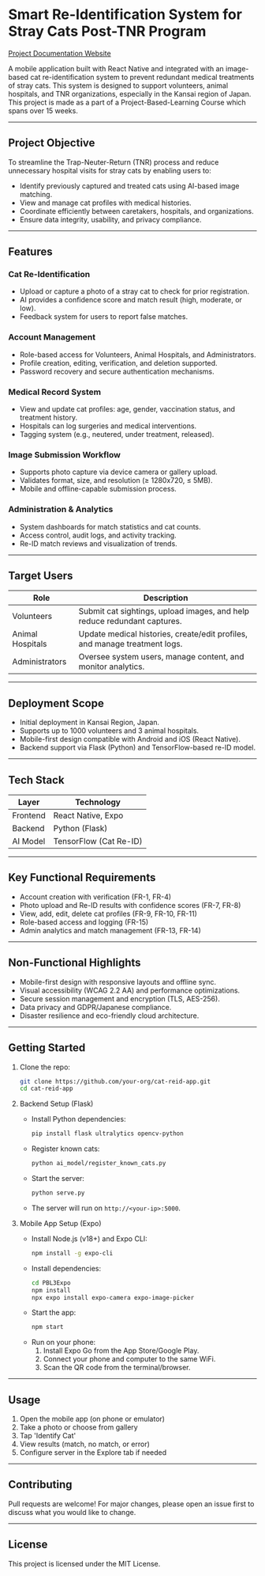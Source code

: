 # Smart Re-Identification System for Stray Cats Post-TNR Program

[Project Documentation Website](https://xknt21.github.io/)

A mobile application built with React Native and integrated with an image-based cat re-identification system to prevent redundant medical treatments of stray cats. This system is designed to support volunteers, animal hospitals, and TNR organizations, especially in the Kansai region of Japan. This project is made as a part of a Project-Based-Learning Course which spans over 15 weeks.

---

## Project Objective

To streamline the Trap-Neuter-Return (TNR) process and reduce unnecessary hospital visits for stray cats by enabling users to:

- Identify previously captured and treated cats using AI-based image matching.
- View and manage cat profiles with medical histories.
- Coordinate efficiently between caretakers, hospitals, and organizations.
- Ensure data integrity, usability, and privacy compliance.

---

## Features

### Cat Re-Identification
- Upload or capture a photo of a stray cat to check for prior registration.
- AI provides a confidence score and match result (high, moderate, or low).
- Feedback system for users to report false matches.

### Account Management
- Role-based access for Volunteers, Animal Hospitals, and Administrators.
- Profile creation, editing, verification, and deletion supported.
- Password recovery and secure authentication mechanisms.

### Medical Record System
- View and update cat profiles: age, gender, vaccination status, and treatment history.
- Hospitals can log surgeries and medical interventions.
- Tagging system (e.g., neutered, under treatment, released).

### Image Submission Workflow
- Supports photo capture via device camera or gallery upload.
- Validates format, size, and resolution (≥ 1280x720, ≤ 5MB).
- Mobile and offline-capable submission process.

### Administration & Analytics
- System dashboards for match statistics and cat counts.
- Access control, audit logs, and activity tracking.
- Re-ID match reviews and visualization of trends.

---

## Target Users

| Role            | Description                                                                 |
|-----------------|-----------------------------------------------------------------------------|
| Volunteers      | Submit cat sightings, upload images, and help reduce redundant captures.   |
| Animal Hospitals| Update medical histories, create/edit profiles, and manage treatment logs. |
| Administrators  | Oversee system users, manage content, and monitor analytics.               |

---

## Deployment Scope

- Initial deployment in Kansai Region, Japan.
- Supports up to 1000 volunteers and 3 animal hospitals.
- Mobile-first design compatible with Android and iOS (React Native).
- Backend support via Flask (Python) and TensorFlow-based re-ID model.

---

## Tech Stack

| Layer       | Technology                       |
|-------------|----------------------------------|
| Frontend    | React Native, Expo               |
| Backend     | Python (Flask)                   |
| AI Model    | TensorFlow (Cat Re-ID)           |

---

## Key Functional Requirements

- Account creation with verification (FR-1, FR-4)
- Photo upload and Re-ID results with confidence scores (FR-7, FR-8)
- View, add, edit, delete cat profiles (FR-9, FR-10, FR-11)
- Role-based access and logging (FR-15)
- Admin analytics and match management (FR-13, FR-14)

---

## Non-Functional Highlights

- Mobile-first design with responsive layouts and offline sync.
- Visual accessibility (WCAG 2.2 AA) and performance optimizations.
- Secure session management and encryption (TLS, AES-256).
- Data privacy and GDPR/Japanese compliance.
- Disaster resilience and eco-friendly cloud architecture.

---

## Getting Started

1. Clone the repo:
   ```bash
   git clone https://github.com/your-org/cat-reid-app.git
   cd cat-reid-app
   ```

2. Backend Setup (Flask)
   - Install Python dependencies:
     ```sh
     pip install flask ultralytics opencv-python
     ```
   - Register known cats:
     ```sh
     python ai_model/register_known_cats.py
     ```
   - Start the server:
     ```sh
     python serve.py
     ```
   - The server will run on `http://<your-ip>:5000`.

3. Mobile App Setup (Expo)
   - Install Node.js (v18+) and Expo CLI:
     ```sh
     npm install -g expo-cli
     ```
   - Install dependencies:
     ```sh
     cd PBL3Expo
     npm install
     npx expo install expo-camera expo-image-picker
     ```
   - Start the app:
     ```sh
     npm start
     ```
   - Run on your phone:
     1. Install Expo Go from the App Store/Google Play.
     2. Connect your phone and computer to the same WiFi.
     3. Scan the QR code from the terminal/browser.

---

## Usage

1. Open the mobile app (on phone or emulator)
2. Take a photo or choose from gallery
3. Tap 'Identify Cat'
4. View results (match, no match, or error)
5. Configure server in the Explore tab if needed

---

## Contributing

Pull requests are welcome! For major changes, please open an issue first to discuss what you would like to change.

---

## License

This project is licensed under the MIT License.
